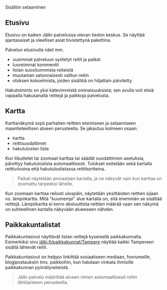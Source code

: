 Sisällön selaaminen

## Etusivu

Etusivu on kaiken Jälki-palvelussa olevan tiedon keskus. Se näyttää ajantasaiset ja oleelliset asiat tiivistettynä pakettina.

Palvelun etusivulla näet mm.

- uusimmat palveluun syötetyt reitit ja paikat
- tuoreimmat kommentit
- listan suosituimmista reiteistä
- muutaman satunnaisesti valitun reitin
- otoksen kokoelmista, joiden sisältöä on hiljattain päivitetty

Hakutoiminto on yksi kätevimmistä ominaisuuksista; sen avulla voit etsiä vapaalla hakusanalla reittejä ja paikkoja palvelusta.

## Kartta

Karttanäkymä sopii parhaiten reittien etsimiseen ja selaamiseen maantieteellisen alueen perusteella. Se jakautuu kolmeen osaan:

- kartta
- reittisuodattimet
- hakutulosten lista

Kun liikuttelet tai zoomaat karttaa tai säädät suodattimien asetuksia, päivittyy hakutuloslista automaattisesti. Tulokset esitetään sekä kartalla reittiviivoina että hakutuloslistassa reittikortteina.

> Paikat näytetään ainoastaan kartalla, ja ne näkyvät vain kun karttaa on zoomattu tarpeeksi lähelle.

Kun zoomaan karttaa reilusti ulospäin, näytetään yksittäisten reittien sijaan ns. lämpökartta. Mitä "kuumempi" alue kartalla on, sitä enemmän se sisältää reittejä. Lämpökartta ei kerro absluuttista reittien määrää vaan sen näkymä on suhteellinen kartalla näkyvään alueeseen nähden.

## Paikkakuntalistat

Paikkakuntasivut näyttävät listan reittejä kyseisellä paikkakunnalla. Esimerkiksi sivu [jälki.fi/paikkakunnat/Tampere](http://jalki.fi/paikkakunnat/Tampere) näyttää kaikki Tampereen sisältä lähtevät reitit.

Paikkakuntasivut on helppo linkittää sosiaaliseen mediaan, foorumeille, blogipostauksiin tms. paikkoihin, kun halutaan vinkata ihmisille paikkakunnan pyöräilyreiteistä.

> Jälki-palvelu määrittää alueen nimen automaattisesti reitin lähtöpisteen perusteella.




